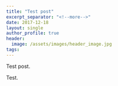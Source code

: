 ```yaml
---
title: "Test post"
excerpt_separator: "<!--more-->"
date: 2017-12-18
layout: single
author_profile: true
header:
  image: /assets/images/header_image.jpg
tags:
---
```


Test post.

<!--more-->

Test.





